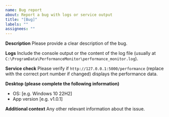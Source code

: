 ```yaml
---
name: Bug report
about: Report a bug with logs or service output
title: "[Bug]"
labels: ""
assignees: ""
---
```


**Description**
Please provide a clear description of the bug.

**Logs**
Include the console output or the content of the log file (usually at `C:\ProgramData\PerformanceMonitor\performance_monitor.log`).

**Service check**
Please verify if `http://127.0.0.1:5000/performance` (replace with the correct port number if changed) displays the performance data.

**Desktop (please complete the following information)**

- OS: [e.g. Windows 10 22H2]
- App version [e.g. v1.0.1]

**Additional context**
Any other relevant information about the issue.
